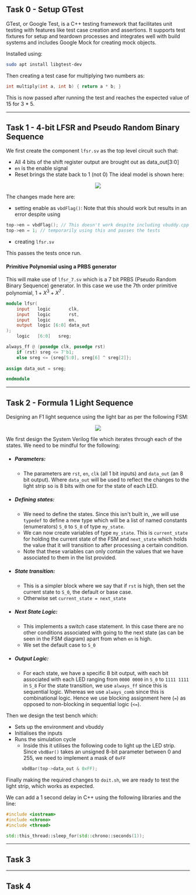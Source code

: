 ## Task 0 - Setup GTest
GTest, or Google Test, is a C++ testing framework that facilitates unit testing with features like test case creation and assertions. 
It supports test fixtures for setup and teardown processes and integrates well with build systems and includes Google Mock for creating mock objects.

Installed using:
```bash
sudo apt install libgtest-dev
```

Then creating a test case for multiplying two numbers as:
```c++
int multiply(int a, int b) { return a * b; }
```

This is now passed after running the test and reaches the expected value of 15 for 3 * 5.

---
## Task 1 - 4-bit LFSR and Pseudo Random Binary Sequence
We first create the component `lfsr.sv` as the top level circuit such that:
- All 4 bits of the shift register output are brought out as data_out[3:0]
- `en` is the enable signal
- Reset brings the state back to 1 (not 0)
The ideal model is shown here:
<p align="center"> <img src="images/lfsr.jpg" /> </p>

The changes made here are:
- setting enable as `vbdFlag()`: Note that this should work but results in an error despite using 
``` c++
top->en = vbdFlag(); // This doesn't work despite including vbuddy.cpp and creating vbuddy.cfg
top->en = 1; // temporarily using this and passes the tests
```
- creating `lfsr.sv`

This passes the tests once run.
#### Primitive Polynomial using a PRBS generator
This will make use of `lfsr_7.sv` which is a 7 bit PRBS (Pseudo Random Binary Sequence) generator. In this case we use the 7th order primitive polynomial, $1 + X^3 + X^7$ .
```verilog
module lfsr(
    input   logic       clk,
    input   logic       rst,
    input   logic       en,
    output  logic [6:0] data_out
);
    logic   [6:0]   sreg; 

always_ff @ (posedge clk, posedge rst)
    if (rst) sreg <= 7'b1;
    else sreg <= {sreg[5:0], sreg[6] ^ sreg[2]};
    
assign data_out = sreg;

endmodule
```

---
## Task 2 - Formula 1 Light Sequence

Designing an F1 light sequence using the light bar as per the following FSM:

<p align="center"> <img src="images/state_diag.jpg" /> </p>

We first design the System Verilog file which iterates through each of the states.
We need to be mindful for the following:
- ##### Parameters: 
	- The parameters are `rst`, `en`, `clk` (all 1 bit inputs) and `data_out` (an 8 bit output). Where `data_out` will be used to reflect the changes to the light strip so is 8 bits with one for the state of each LED.
- ##### Defining states:
	- We need to define the states. Since this isn't built in, ,we will use `typedef` to define a new type which will be a list of named constants (enumerators) `S_0` to `S_8` of type `my_state`.
	- We can now create variables of type `my_state`. This is `current_state` for holding the current state of the FSM and `next_state` which holds the value that it will transition to after processing a certain condition.
	- Note that these variables can only contain the values that we have associated to them in the list provided.
- ##### State transition:
	- This is a simpler block where we say that if `rst` is high, then set the current state to `S_0`, the default or base case.
	- Otherwise set `current_state = next_state`
- ##### Next State Logic:
	- This implements a switch case statement. In this case there are no other conditions associated with going to the next state (as can be seen in the FSM diagram) apart from when `en` is high.
	- We set the default case to `S_0`
- ##### Output Logic:
	- For each state, we have a specific 8 bit output, with each bit associated with each LED ranging from `0000 0000` in `S_0` to `1111 1111` in `S_8`
For the state transition, we use `always_ff` since this is sequential logic.
Whereas we use `always_comb` since this is combinational logic. Hence we use blocking assignment here (`=`) as opposed to non-blocking in sequential logic (`<=`).

Then we design the test bench which:
- Sets up the environment and vbuddy
- Initialises the inputs
- Runs the simulation cycle
	- Inside this it utilises the following code to light up the LED strip. Since `vbdBar()` takes an unsigned 8-bit parameter between 0 and 255, we need to implement a mask of `0xFF`
```c++
      vbdBar(top->data_out & 0xFF);
```

Finally making the required changes to `doit.sh`, we are ready to test the light strip, which works as expected. 

We can add a 1 second delay in C++ using the following libraries and the line:
```c++
#include <iostream>
#include <chrono>
#include <thread>

std::this_thread::sleep_for(std::chrono::seconds(1));
```




---
## Task 3

---
## Task 4
